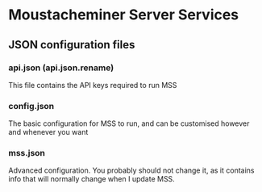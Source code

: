# Moustacheminer Server Services
## JSON configuration files
### api.json (api.json.rename)
This file contains the API keys required to run MSS

### config.json
The basic configuration for MSS to run, and can be customised however and whenever you want

### mss.json
Advanced configuration. You probably should not change it, as it contains info that will normally change when I update MSS.